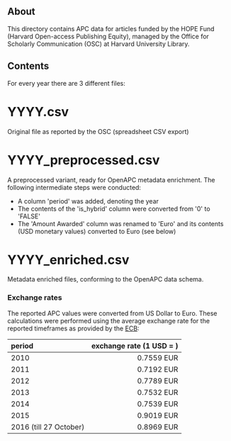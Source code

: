 
## About

This directory contains APC data for articles funded by the HOPE Fund (Harvard Open-access Publishing Equity), managed by the Office for Scholarly Communication (OSC) at Harvard University Library.

## Contents

For every year there are 3 different files:

# YYYY.csv

Original file as reported by the OSC (spreadsheet CSV export)

# YYYY_preprocessed.csv

A preprocessed variant, ready for OpenAPC metadata enrichment. The following intermediate steps were conducted:

- A column 'period' was added, denoting the year
- The contents of the 'is_hybrid' column were converted from '0' to 'FALSE'
- The 'Amount Awarded' column was renamed to 'Euro' and its contents (USD monetary values) converted to Euro (see below)

# YYYY_enriched.csv

Metadata enriched files, conforming to the OpenAPC data schema.

### Exchange rates

The reported APC values were converted from US Dollar to Euro. These calculations were performed using the average exchange rate for the reported timeframes as provided by the [ECB](https://www.ecb.europa.eu/stats/exchange/eurofxref/html/eurofxref-graph-usd.en.html):

| period                   | exchange rate (1 USD = )  | 
|:-------------------------|--------------------------:|
| 2010                     | 0.7559 EUR                |
| 2011                     | 0.7192 EUR                |
| 2012                     | 0.7789 EUR                |  
| 2013                     | 0.7532 EUR                |  
| 2014                     | 0.7539 EUR                | 
| 2015                     | 0.9019 EUR                |  
| 2016 (till 27 October)   | 0.8969 EUR                | 

